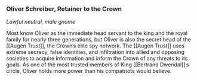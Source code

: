 ### Oliver Schreiber, Retainer to the Crown

_Lawful neutral, male gnome_

Most know Oliver as the immediate head servant to the king and the royal family for nearly three generations, but Oliver is also the secret head of the [[Augen Trust]], the Crown’s elite spy network. The [[Augen Trust]] uses extreme secrecy, false identities, and infiltration into allied and opposing societies to acquire information and inform the Crown of any threats to its goals. As one of the most trusted members of King [[Bertrand Dwendal]]’s circle, Oliver holds more power than his compatriots would believe.